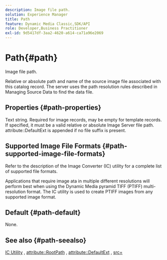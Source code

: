 ```yaml
---
description: Image file path.
solution: Experience Manager
title: Path
feature: Dynamic Media Classic,SDK/API
role: Developer,Business Practitioner
exl-id: 9d5417df-3aa2-4620-a614-ca71a96e2069
---
```

# Path{#path}

Image file path.

Relative or absolute path and name of the source image file associated with this catalog record. The server uses the path resolution rules described in Managing Source Data to find the data file.

## Properties {#path-properties}

Text string. Required for image records, may be empty for template records. If specified, it must be a valid relative or absolute Image Server file path. attribute::DefaultExt is appended if no file suffix is present.

## Supported Image File Formats {#path-supported-image-file-formats}

Refer to the description of the Image Converter (IC) utility for a complete list of supported file formats.

Applications that require image ata in multiple different resolutions will perform best when using the Dynamic Media pyramid TIFF (PTIFF) multi-resolution format. The IC utility is used to create PTIFF images from any supported image format.

## Default {#path-default}

None.

## See also {#path-seealso}

[IC Utility](/help/aem-is-ir-api/is-api/is-utils/utilities/r-ic.md) , [attribute::RootPath](/help/aem-is-ir-api/is-api/image-catalog/image-serving-api-ref/c-image-catalog-reference/c-attributes-reference/r-rootpath.md) , [attribute::DefaultExt](/help/aem-is-ir-api/is-api/image-catalog/image-serving-api-ref/c-image-catalog-reference/c-attributes-reference/r-defaultext.md) , [src=](/help/aem-is-ir-api/is-api/http-ref/image-serving-api-ref/c-http-protocol-reference/c-command-reference/r-src.md)

<!-- [attribute::LowerCasePaths]() -->
